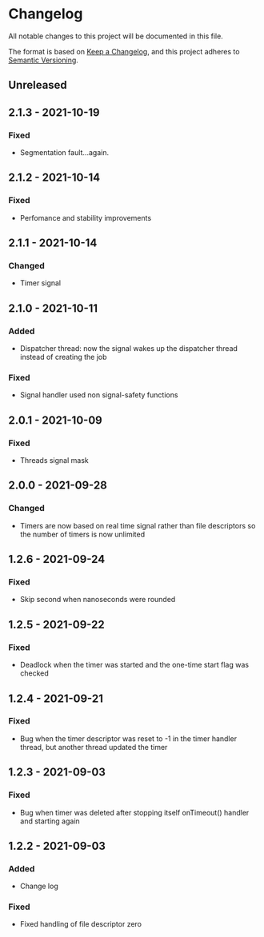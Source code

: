 # Changelog

All notable changes to this project will be documented in this file.

The format is based on [Keep a Changelog](https://keepachangelog.com/en/1.0.0/),
and this project adheres to [Semantic Versioning](https://semver.org/spec/v2.0.0.html).

## Unreleased

## 2.1.3 - 2021-10-19

### Fixed

- Segmentation fault...again.

## 2.1.2 - 2021-10-14

### Fixed

- Perfomance and stability improvements

## 2.1.1 - 2021-10-14

### Changed

- Timer signal

## 2.1.0 - 2021-10-11

### Added

- Dispatcher thread: now the signal wakes up the dispatcher thread instead of creating the job

### Fixed

- Signal handler used non signal-safety functions

## 2.0.1 - 2021-10-09

### Fixed

- Threads signal mask

## 2.0.0 - 2021-09-28

### Changed

- Timers are now based on real time signal rather than file descriptors so the number of timers is now unlimited

## 1.2.6 - 2021-09-24

### Fixed

- Skip second when nanoseconds were rounded

## 1.2.5 - 2021-09-22

### Fixed

- Deadlock when the timer was started and the one-time start flag was checked 

## 1.2.4 - 2021-09-21

### Fixed

- Bug when the timer descriptor was reset to -1 in the timer handler thread, but another thread updated the timer 

## 1.2.3 - 2021-09-03

### Fixed

- Bug when timer was deleted after stopping itself onTimeout() handler and starting again

## 1.2.2 - 2021-09-03

### Added

- Change log

### Fixed

- Fixed handling of file descriptor zero